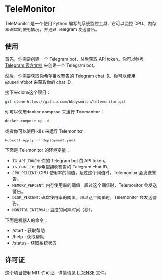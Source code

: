 # TeleMonitor

TeleMonitor 是一个使用 Python 编写的系统监控工具，它可以监控 CPU、内存和磁盘的使用情况，并通过 Telegram 发送警告。

## 使用

首先，你需要创建一个 Telegram bot，然后获取 API token。你可以参考 [Telegram 官方文档](https://core.telegram.org/bots/features#botfather) 来创建一个 Telegram bot。

然后，你需要获取你希望接收警告的 Telegram chat ID。你可以使用 [@userinfobot](https://t.me/userinfobot) 来获取你的 chat ID。

接下来clone这个项目：

```bash
git clone https://github.com/bboysoulcn/telemonitor.git
```

你可以使用docker compose 来运行 Telemonitor：

```bash
docker-compose up -d
```

或者你可以使用 k8s 来运行 Telemonitor：
    
```bash
kubectl apply -f deployment.yaml
```


下面是 Telemonitor 的环境变量：

- `TG_API_TOKEN`: 你的 Telegram bot 的 API token。
- `TG_CHAT_ID`: 你希望接收警告的 Telegram chat ID。
- `CPU_PERCENT`: CPU 使用率的阈值，超过这个阈值时，Telemonitor 会发送警告。
- `MEMORY_PERCENT`: 内存使用率的阈值，超过这个阈值时，Telemonitor 会发送警告。
- `DISK_PERCENT`: 磁盘使用率的阈值，超过这个阈值时，Telemonitor 会发送警告。
- `MONITOR_INTERVAL`: 监控的间隔时间（秒）。

下面是机器人的命令：

- /start - 获取帮助
- /help - 获取帮助
- /status - 获取系统状态

## 许可证

这个项目使用 MIT 许可证，详情请见 [LICENSE](LICENSE) 文件。
